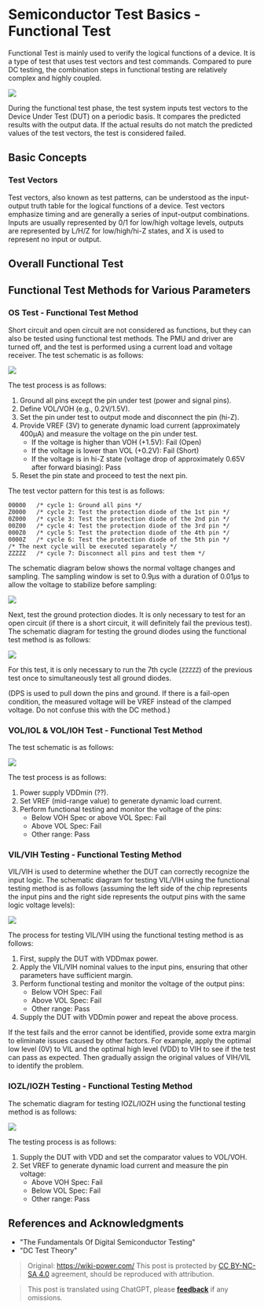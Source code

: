 # Semiconductor Test Basics - Functional Test

Functional Test is mainly used to verify the logical functions of a device. It is a type of test that uses test vectors and test commands. Compared to pure DC testing, the combination steps in functional testing are relatively complex and highly coupled.

![](https://img.wiki-power.com/d/wiki-media/img/20220807004113.png)

During the functional test phase, the test system inputs test vectors to the Device Under Test (DUT) on a periodic basis. It compares the predicted results with the output data. If the actual results do not match the predicted values of the test vectors, the test is considered failed.

## Basic Concepts

### Test Vectors

Test vectors, also known as test patterns, can be understood as the input-output truth table for the logical functions of a device. Test vectors emphasize timing and are generally a series of input-output combinations. Inputs are usually represented by 0/1 for low/high voltage levels, outputs are represented by L/H/Z for low/high/hi-Z states, and X is used to represent no input or output.

## Overall Functional Test

## Functional Test Methods for Various Parameters

### OS Test - Functional Test Method

Short circuit and open circuit are not considered as functions, but they can also be tested using functional test methods. The PMU and driver are turned off, and the test is performed using a current load and voltage receiver. The test schematic is as follows:

![](https://img.wiki-power.com/d/wiki-media/img/20220802192823.png)

The test process is as follows:

1. Ground all pins except the pin under test (power and signal pins).
2. Define VOL/VOH (e.g., 0.2V/1.5V).
3. Set the pin under test to output mode and disconnect the pin (hi-Z).
4. Provide VREF (3V) to generate dynamic load current (approximately 400µA) and measure the voltage on the pin under test.
   - If the voltage is higher than VOH (+1.5V): Fail (Open)
   - If the voltage is lower than VOL (+0.2V): Fail (Short)
   - If the voltage is in hi-Z state (voltage drop of approximately 0.65V after forward biasing): Pass
5. Reset the pin state and proceed to test the next pin.

The test vector pattern for this test is as follows:

```
00000   /* cycle 1: Ground all pins */
Z0000   /* cycle 2: Test the protection diode of the 1st pin */
0Z000   /* cycle 3: Test the protection diode of the 2nd pin */
00Z00   /* cycle 4: Test the protection diode of the 3rd pin */
000Z0   /* cycle 5: Test the protection diode of the 4th pin */
0000Z   /* cycle 6: Test the protection diode of the 5th pin */
/* The next cycle will be executed separately */
ZZZZZ   /* cycle 7: Disconnect all pins and test them */
```

The schematic diagram below shows the normal voltage changes and sampling. The sampling window is set to 0.9µs with a duration of 0.01µs to allow the voltage to stabilize before sampling:

![](https://img.wiki-power.com/d/wiki-media/img/20220803011219.png)

Next, test the ground protection diodes. It is only necessary to test for an open circuit (if there is a short circuit, it will definitely fail the previous test). The schematic diagram for testing the ground diodes using the functional test method is as follows:

![](https://img.wiki-power.com/d/wiki-media/img/20220803012747.png)

For this test, it is only necessary to run the 7th cycle (`ZZZZZ`) of the previous test once to simultaneously test all ground diodes.

(DPS is used to pull down the pins and ground. If there is a fail-open condition, the measured voltage will be VREF instead of the clamped voltage. Do not confuse this with the DC method.)

### VOL/IOL & VOL/IOH Test - Functional Test Method

The test schematic is as follows:

![](https://img.wiki-power.com/d/wiki-media/img/20220805151754.png)

The test process is as follows:

1. Power supply VDDmin (??).
2. Set VREF (mid-range value) to generate dynamic load current.
3. Perform functional testing and monitor the voltage of the pins:
   - Below VOH Spec or above VOL Spec: Fail
   - Above VOL Spec: Fail
   - Other range: Pass

### VIL/VIH Testing - Functional Testing Method

VIL/VIH is used to determine whether the DUT can correctly recognize the input logic. The schematic diagram for testing VIL/VIH using the functional testing method is as follows (assuming the left side of the chip represents the input pins and the right side represents the output pins with the same logic voltage levels):

![](https://img.wiki-power.com/d/wiki-media/img/20220803202212.png)

The process for testing VIL/VIH using the functional testing method is as follows:

1. First, supply the DUT with VDDmax power.
2. Apply the VIL/VIH nominal values to the input pins, ensuring that other parameters have sufficient margin.
3. Perform functional testing and monitor the voltage of the output pins:
   - Below VOH Spec: Fail
   - Above VOL Spec: Fail
   - Other range: Pass
4. Supply the DUT with VDDmin power and repeat the above process.

If the test fails and the error cannot be identified, provide some extra margin to eliminate issues caused by other factors. For example, apply the optimal low level (0V) to VIL and the optimal high level (VDD) to VIH to see if the test can pass as expected. Then gradually assign the original values of VIH/VIL to identify the problem.

### IOZL/IOZH Testing - Functional Testing Method

The schematic diagram for testing IOZL/IOZH using the functional testing method is as follows:

![](https://img.wiki-power.com/d/wiki-media/img/20220805153515.png)

The testing process is as follows:

1. Supply the DUT with VDD and set the comparator values to VOL/VOH.
2. Set VREF to generate dynamic load current and measure the pin voltage:
   - Above VOH Spec: Fail
   - Below VOL Spec: Fail
   - Other range: Pass

## References and Acknowledgments

- "The Fundamentals Of Digital Semiconductor Testing"
- "DC Test Theory"

> Original: <https://wiki-power.com/>
> This post is protected by [CC BY-NC-SA 4.0](https://creativecommons.org/licenses/by/4.0/deed.en) agreement, should be reproduced with attribution.

> This post is translated using ChatGPT, please [**feedback**](https://github.com/linyuxuanlin/Wiki_MkDocs/issues/new) if any omissions.